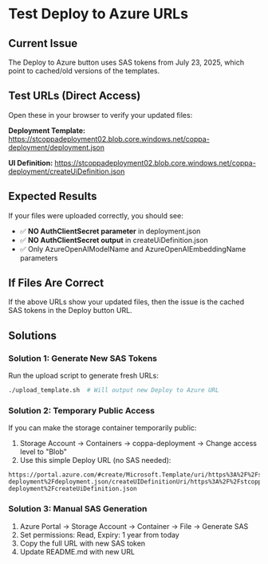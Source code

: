 # Test Deploy to Azure URLs

## Current Issue
The Deploy to Azure button uses SAS tokens from July 23, 2025, which point to cached/old versions of the templates.

## Test URLs (Direct Access)
Open these in your browser to verify your updated files:

**Deployment Template:**
https://stcoppadeployment02.blob.core.windows.net/coppa-deployment/deployment.json

**UI Definition:**
https://stcoppadeployment02.blob.core.windows.net/coppa-deployment/createUiDefinition.json

## Expected Results
If your files were uploaded correctly, you should see:
- ✅ **NO AuthClientSecret parameter** in deployment.json
- ✅ **NO AuthClientSecret output** in createUiDefinition.json
- ✅ Only AzureOpenAIModelName and AzureOpenAIEmbeddingName parameters

## If Files Are Correct
If the above URLs show your updated files, then the issue is the cached SAS tokens in the Deploy button URL.

## Solutions

### Solution 1: Generate New SAS Tokens
Run the upload script to generate fresh URLs:
```bash
./upload_template.sh  # Will output new Deploy to Azure URL
```

### Solution 2: Temporary Public Access
If you can make the storage container temporarily public:
1. Storage Account → Containers → coppa-deployment → Change access level to "Blob"
2. Use this simple Deploy URL (no SAS needed):

```
https://portal.azure.com/#create/Microsoft.Template/uri/https%3A%2F%2Fstcoppadeployment02.blob.core.windows.net%2Fcoppa-deployment%2Fdeployment.json/createUIDefinitionUri/https%3A%2F%2Fstcoppadeployment02.blob.core.windows.net%2Fcoppa-deployment%2FcreateUiDefinition.json
```

### Solution 3: Manual SAS Generation
1. Azure Portal → Storage Account → Container → File → Generate SAS
2. Set permissions: Read, Expiry: 1 year from today
3. Copy the full URL with new SAS token
4. Update README.md with new URL
